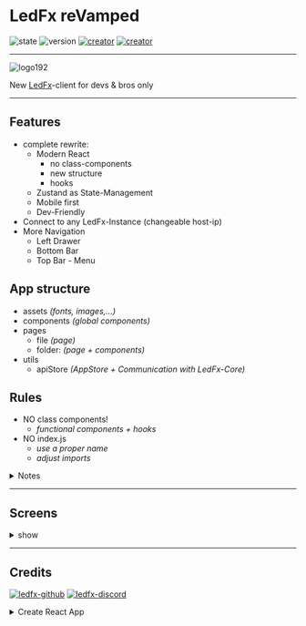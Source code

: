 # LedFx reVamped

![state](https://img.shields.io/badge/STATE-alpha-blue.svg?logo=github&logoColor=white) ![version](https://img.shields.io/github/v/release/YeonV/LedFx-Frontend-v2?label=VERSION&logo=git&logoColor=white) [![creator](https://img.shields.io/badge/CREATOR-Yeon-blue.svg?logo=github&logoColor=white)](https://github.com/YeonV) [![creator](https://img.shields.io/badge/A.K.A-Blade-darkred.svg?logo=github&logoColor=white)](https://github.com/YeonV)

---

![logo192](https://user-images.githubusercontent.com/28861537/119760144-c5126680-bea9-11eb-991a-c08eedbc5929.png)

New [LedFx](https://github.com/LedFx/LedFx)-client for devs & bros only

---

## Features

- complete rewrite:
  - Modern React
    - no class-components
    - new structure
    - hooks
  - Zustand as State-Management
  - Mobile first
  - Dev-Friendly
- Connect to any LedFx-Instance (changeable host-ip)
- More Navigation
  - Left Drawer
  - Bottom Bar
  - Top Bar - Menu

## App structure

- assets _(fonts, images,...)_
- components _(global components)_
- pages
  - file _(page)_
  - folder: _(page + components)_
- utils
  - apiStore _(AppStore + Communication with LedFx-Core)_

## Rules

- NO class components!
  - _functional components + hooks_
- NO index.js
  - _use a proper name_
  - _adjust imports_

<details>
<summary>Notes</summary>
<p>
Keep it simple, nice (and then clean). Sanity is more important than clean-code:
We don't want to chain-open 20 files to traceback whats happening.
If you have 3 lines of styles, you can keep it in the component, there is not a MUST to splitcode everything. If feel its getting bigger and taking too much space, please keep a sane naming when splitting, i.e: `Blade.js` -> `Blade.styles.js`
## Screens
</p>
</details>

---

## Screens

<details>
<summary>show</summary>
<p>

![image](https://user-images.githubusercontent.com/28861537/119760584-8e891b80-beaa-11eb-8ee9-f53217150467.png)

![image](https://user-images.githubusercontent.com/28861537/119760472-5b468c80-beaa-11eb-8928-5964457b7de1.png)

</p>
</details>

---

## Credits

[![ledfx-github](https://img.shields.io/badge/Github-LedFx-blue.svg?logo=github&logoColor=white)](https://github.com/LedFx/LedFx/tree/dev/ledfx) [![ledfx-discord](https://img.shields.io/badge/Discord-LedFx-blue.svg?logo=discord&logoColor=white)](https://discord.gg/wJ755dY)

<details>
<summary> Create React App</summary>
<p>

# Getting Started with Create React App

This project was bootstrapped with [Create React App](https://github.com/facebook/create-react-app).

## Available Scripts

In the project directory, you can run:

### `yarn start`

Runs the app in the development mode.\
Open [http://localhost:3000](http://localhost:3000) to view it in the browser.

The page will reload if you make edits.\
You will also see any lint errors in the console.

### `yarn test`

Launches the test runner in the interactive watch mode.\
See the section about [running tests](https://facebook.github.io/create-react-app/docs/running-tests) for more information.

### `yarn build`

Builds the app for production to the `build` folder.\
It correctly bundles React in production mode and optimizes the build for the best performance.

The build is minified and the filenames include the hashes.\
Your app is ready to be deployed!

See the section about [deployment](https://facebook.github.io/create-react-app/docs/deployment) for more information.

### `yarn eject`

**Note: this is a one-way operation. Once you `eject`, you can’t go back!**

If you aren’t satisfied with the build tool and configuration choices, you can `eject` at any time. This command will remove the single build dependency from your project.

Instead, it will copy all the configuration files and the transitive dependencies (webpack, Babel, ESLint, etc) right into your project so you have full control over them. All of the commands except `eject` will still work, but they will point to the copied scripts so you can tweak them. At this point you’re on your own.

You don’t have to ever use `eject`. The curated feature set is suitable for small and middle deployments, and you shouldn’t feel obligated to use this feature. However we understand that this tool wouldn’t be useful if you couldn’t customize it when you are ready for it.

## Learn More

You can learn more in the [Create React App documentation](https://facebook.github.io/create-react-app/docs/getting-started).

To learn React, check out the [React documentation](https://reactjs.org/).

### Code Splitting

This section has moved here: [https://facebook.github.io/create-react-app/docs/code-splitting](https://facebook.github.io/create-react-app/docs/code-splitting)

### Analyzing the Bundle Size

This section has moved here: [https://facebook.github.io/create-react-app/docs/analyzing-the-bundle-size](https://facebook.github.io/create-react-app/docs/analyzing-the-bundle-size)

### Making a Progressive Web App

This section has moved here: [https://facebook.github.io/create-react-app/docs/making-a-progressive-web-app](https://facebook.github.io/create-react-app/docs/making-a-progressive-web-app)

### Advanced Configuration

This section has moved here: [https://facebook.github.io/create-react-app/docs/advanced-configuration](https://facebook.github.io/create-react-app/docs/advanced-configuration)

### Deployment

This section has moved here: [https://facebook.github.io/create-react-app/docs/deployment](https://facebook.github.io/create-react-app/docs/deployment)

### `yarn build` fails to minify

This section has moved here: [https://facebook.github.io/create-react-app/docs/troubleshooting#npm-run-build-fails-to-minify](https://facebook.github.io/create-react-app/docs/troubleshooting#npm-run-build-fails-to-minify)

</p>
</details>
